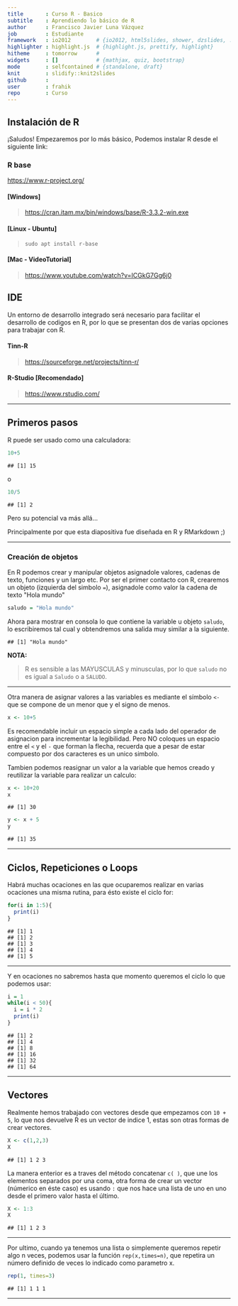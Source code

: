 ```yaml
---
title       : Curso R - Basico
subtitle    : Aprendiendo lo básico de R
author      : Francisco Javier Luna Vázquez
job         : Estudiante
framework   : io2012        # {io2012, html5slides, shower, dzslides, ...}
highlighter : highlight.js  # {highlight.js, prettify, highlight}
hitheme     : tomorrow      # 
widgets     : []            # {mathjax, quiz, bootstrap}
mode        : selfcontained # {standalone, draft}
knit        : slidify::knit2slides
github      :
user        : frahik
repo        : Curso
---
```


## Instalación de R
¡Saludos!
Empezaremos por lo más básico, Podemos instalar R desde el siguiente link:
### R base
https://www.r-project.org/

#### [Windows]
> https://cran.itam.mx/bin/windows/base/R-3.3.2-win.exe

#### [Linux - Ubuntu]
> `sudo apt install r-base`

#### [Mac - VideoTutorial]
> https://www.youtube.com/watch?v=ICGkG7Gg6j0

## IDE
Un entorno de desarrollo integrado será necesario para facilitar el desarrollo de codigos en R, por lo que se presentan dos de varias opciones para trabajar con R.

#### Tinn-R
> https://sourceforge.net/projects/tinn-r/

#### R-Studio [Recomendado]
> https://www.rstudio.com/

----

## Primeros pasos
R puede ser usado como una calculadora:

```r
10+5
```

```
## [1] 15
```
o

```r
10/5
```

```
## [1] 2
```
Pero su potencial va más allá...

Principalmente por que esta diapositiva fue diseñada en R y RMarkdown ;)

-----

### Creación de objetos

En R podemos crear y manipular objetos asignadole valores, cadenas de texto, funciones y un largo etc.
Por ser el primer contacto con R, crearemos un objeto (izquierda del simbolo `=`), asignadole como valor la cadena de texto "Hola mundo"

```r
saludo = "Hola mundo"
```
Ahora para mostrar en consola lo que contiene la variable u objeto `saludo`, lo escribiremos tal cual y obtendremos una salida muy similar a la siguiente.

```
## [1] "Hola mundo"
```

**NOTA:**
> R es sensible a las MAYUSCULAS y minusculas, por lo que `saludo` no es igual a `Saludo` o a `SALUDO`.

---

Otra manera de asignar valores a las variables es mediante el símbolo `<-` que se compone de un menor que y el signo de menos.


```r
x <- 10+5
```

Es recomendable incluir un espacio simple a cada lado del operador de asignacion para incrementar la legibilidad. Pero NO coloques un espacio entre el `<` y el `-` que forman la flecha, recuerda que a pesar de estar compuesto por dos caracteres es un unico simbolo.

Tambien podemos reasignar un valor a la variable que hemos creado y reutilizar la variable para realizar un calculo:

```r
x <- 10+20
x
```

```
## [1] 30
```

```r
y <- x + 5
y
```

```
## [1] 35
```

---

## Ciclos, Repeticiones o Loops

Habrá muchas ocaciones en las que ocuparemos realizar en varias ocaciones una misma rutina, para ésto existe el ciclo for:


```r
for(i in 1:5){
  print(i)
}
```

```
## [1] 1
## [1] 2
## [1] 3
## [1] 4
## [1] 5
```

----

Y en ocaciones no sabremos hasta que momento queremos el ciclo lo que podemos usar:


```r
i = 1
while(i < 50){
  i = i * 2
  print(i)
}
```

```
## [1] 2
## [1] 4
## [1] 8
## [1] 16
## [1] 32
## [1] 64
```

---

## Vectores

Realmente hemos trabajado con vectores desde que empezamos con `10 + 5`, lo que nos devuelve R es un vector de indice 1, estas son otras formas de crear vectores.


```r
X <- c(1,2,3)
X
```

```
## [1] 1 2 3
```

La manera enterior es a traves del método concatenar `c( )`, que une los elementos separados por una coma, otra forma de crear un vector (númerico en éste caso) es usando `:` que nos hace una lista de uno en uno desde el primero valor hasta el último.

```r
X <- 1:3
X
```

```
## [1] 1 2 3
```

----

Por ultimo,  cuando ya tenemos una lista o simplemente queremos repetir algo n veces, podemos usar la función `rep(x,times=n)`, que repetira un número definido de veces lo indicado como parametro x.

```r
rep(1, times=3) 
```

```
## [1] 1 1 1
```


----
